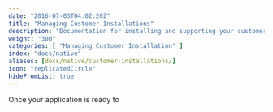 ```yaml
---
date: "2016-07-03T04:02:20Z"
title: "Managing Customer Installations"
description: "Documentation for installing and supporting your customers."
weight: "300"
categories: [ "Managing Customer Installation" ]
index: "docs/native"
aliases: [docs/native/customer-installations/]
icon: "replicatedCircle"
hideFromList: true
---
```


Once your application is ready to